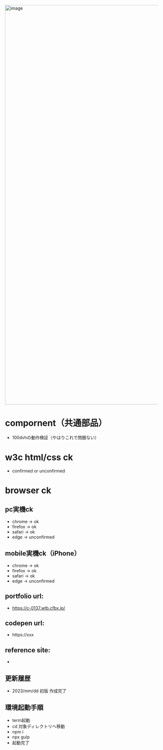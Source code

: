 <img width="1317" alt="image" src="https://user-images.githubusercontent.com/99580997/222937418-bb127fe5-0725-4077-86ed-31ecd258858e.png">

# compornent（共通部品）
- 100dvhの動作検証（やはりこれで問題ない）

# w3c html/css ck
- confirmed or unconfirmed

# browser ck
## pc実機ck
- chrome → ok
- firefox → ok
- safari → ok
- edge → unconfirmed
## mobile実機ck（iPhone）
- chrome → ok
- firefox → ok
- safari → ok
- edge → unconfirmed

## portfolio url:

- https://c-0137.wtb.cfbx.jp/

## codepen url:
- https://xxx

## reference site:
- 

## 更新履歴

- 2023/mm/dd 初版 作成完了

## 環境起動手順
- term起動
- cd 対象ディレクトリへ移動
- npm i
- npx gulp
- 起動完了
